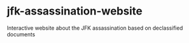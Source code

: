 # jfk-assassination-website
Interactive website about the JFK assassination based on declassified documents

